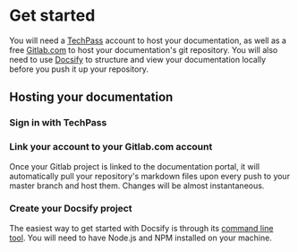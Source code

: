 # Get started

You will need a [TechPass](https://www.techpass.gov.sg) account to host your documentation, as well as a free [Gitlab.com](https://gitlab.com) to host your documentation's git repository. You will also need to use [Docsify](https://docsify.js.org) to structure and view your documentation locally before you push it up your repository. 

## Hosting your documentation

### Sign in with TechPass

### Link your account to your Gitlab.com account

Once your Gitlab project is linked to the documentation portal, it will automatically pull your repository's markdown files upon every push to your master branch and host them. Changes will be almost instantaneous.

### Create your Docsify project

The easiest way to get started with Docsify is through its [command line tool](https://docsify.js.org/#/quickstart). You will need to have Node.js and NPM installed on your machine.